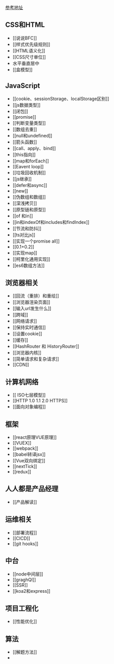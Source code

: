 [参考地址](https://www.cnblogs.com/wrhbk/p/14477637.html)
## CSS和HTML

- [[说说BFC]]
- [[样式优先级规则]]
- [[HTML语义化]]
- [[CSS尺寸单位]]
- 水平垂直居中
- [[盒模型]]

## JavaScript

- [[cookie、sessionStorage、localStorage区别]]
- [[js数据类型]]
- [[闭包]]
- [[promise]]
- [[判断变量类型]]
- [[数组去重]]
- [[null和undefined]]
- [[箭头函数]]
- [[call、apply、bind]]
- [[this指向]]
- [[map和forEach]]
- [[Eavent loop]]
- [[垃圾回收机制]]
- [[js继承]]
- [[defer和async]]
- [[new]]
- [[伪数组和数组]]
- [[深浅拷贝]]
- [[原型链和原型]]
- [[of 和in]]
- [[in和indexOf和includes和findIndex]]
- [[节流和防抖]]
- [[ts对比js]]
- [[实现一个promise all]]
- [[0.1+0.2]]
- [[实现map]]
- [[柯里化通用实现]]
- [[es6数组方法]]

## 浏览器相关

- [[回流（重排）和重绘]]
- [[浏览器渲染页面]]
- [[输入url发生什么]]
- [[跨域]]
- [[网络请求]]
- [[保持实时通信]]
- [[设置cookie]]
- [[缓存]]
- [[HashRouter 和 HistoryRouter]]
- [[浏览器内核]]
- [[简单请求和复杂请求]]
- [[CDN]]

## 计算机网络

- [[ ISO七层模型]]
- [[HTTP 1.0 1.1 2.0 HTTPS]]
- [[面向对象编程]]

## 框架

- [[react原理VUE原理]]
- [[VUEX]]
- [[webpack]]
- [[babel转译jsx]]
- [[Vue双向绑定]]
- [[nextTick]]
- [[redux]]

## 人人都是产品经理

- [[产品解读]]

## 运维相关

- [[部署流程]]
- [[CICD]]
- [[git hooks]]

## 中台

- [[node中间层]]
- [[graghQl]]
- [[SSR]]
- [[koa2和express]]

## 项目工程化

- [[性能优化]]

## 算法

- [[解题方法]]
- 